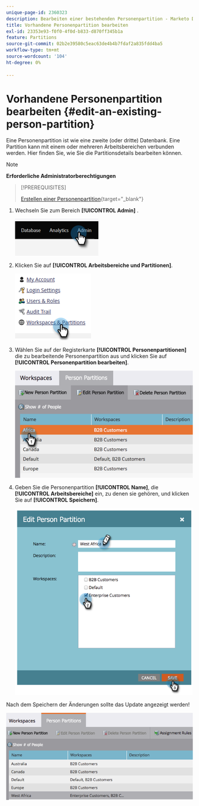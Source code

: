 ```yaml
---
unique-page-id: 2360323
description: Bearbeiten einer bestehenden Personenpartition - Marketo Docs - Produktdokumentation
title: Vorhandene Personenpartition bearbeiten
exl-id: 23353e93-f0f0-4f0d-b833-d870ff345b1a
feature: Partitions
source-git-commit: 02b2e39580c5eac63de4b4b7fdaf2a835fdd4ba5
workflow-type: tm+mt
source-wordcount: '104'
ht-degree: 0%

---
```


# Vorhandene Personenpartition bearbeiten {#edit-an-existing-person-partition}

Eine Personenpartition ist wie eine zweite (oder dritte) Datenbank. Eine Partition kann mit einem oder mehreren Arbeitsbereichen verbunden werden. Hier finden Sie, wie Sie die Partitionsdetails bearbeiten können.

>[!NOTE]
>
>**Erforderliche Administratorberechtigungen**

>[!PREREQUISITES]
>
>[Erstellen einer Personenpartition](/help/marketo/product-docs/administration/workspaces-and-person-partitions/create-a-person-partition.md){target="_blank"}

1. Wechseln Sie zum Bereich **[!UICONTROL Admin]** .

   ![](assets/edit-an-existing-person-partition-1.png)

1. Klicken Sie auf **[!UICONTROL Arbeitsbereiche und Partitionen]**.

   ![](assets/edit-an-existing-person-partition-2.png)

1. Wählen Sie auf der Registerkarte **[!UICONTROL Personenpartitionen]** die zu bearbeitende Personenpartition aus und klicken Sie auf **[!UICONTROL Personenpartition bearbeiten]**.

   ![](assets/edit-an-existing-person-partition-3.png)

1. Geben Sie die Personenpartition **[!UICONTROL Name]**, die **[!UICONTROL Arbeitsbereiche]** ein, zu denen sie gehören, und klicken Sie auf **[!UICONTROL Speichern]**.

   ![](assets/edit-an-existing-person-partition-4.png)

Nach dem Speichern der Änderungen sollte das Update angezeigt werden!

![](assets/edit-an-existing-person-partition-5.png)
